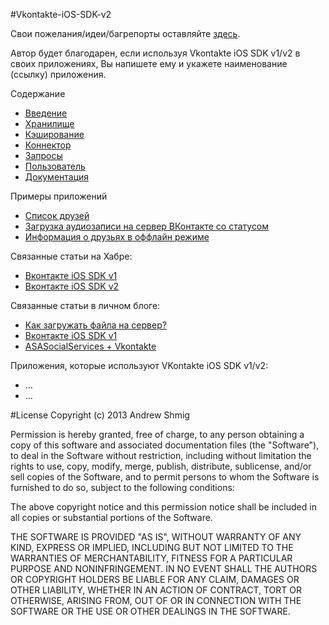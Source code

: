 #Vkontakte-iOS-SDK-v2

Свои пожелания/идеи/багрепорты оставляйте [здесь](https://github.com/AndrewShmig/Vkontakte-iOS-SDK-v2.0/issues/new).

Автор будет благодарен, если используя Vkontakte iOS SDK v1/v2 в своих приложениях, Вы напишете ему и укажете наименование
(ссылку) приложения.

Содержание
- [Введение](https://github.com/AndrewShmig/Vkontakte-iOS-SDK-v2.0/wiki/Введение)
- [Хранилище](https://github.com/AndrewShmig/Vkontakte-iOS-SDK-v2.0/wiki/Хранилище)
- [Кэширование](https://github.com/AndrewShmig/Vkontakte-iOS-SDK-v2.0/wiki/Кэширование)
- [Коннектор](https://github.com/AndrewShmig/Vkontakte-iOS-SDK-v2.0/wiki/Коннектор)
- [Запросы](https://github.com/AndrewShmig/Vkontakte-iOS-SDK-v2.0/wiki/Запросы)
- [Пользователь](https://github.com/AndrewShmig/Vkontakte-iOS-SDK-v2.0/wiki/Пользователь)
- [Документация](https://github.com/AndrewShmig/Vkontakte-iOS-SDK-v2.0/wiki/Документация)

Примеры приложений
- [Список друзей](https://github.com/AndrewShmig/Vkontakte-iOS-SDK-v2.0/wiki/Список-друзей)
- [Загрузка аудиозаписи на сервер ВКонтакте со статусом](https://github.com/AndrewShmig/Vkontakte-iOS-SDK-v2.0/wiki/Загрузка-аудиозаписи-на-сервер-ВКонтакте-со-статусом)
- [Информация о друзьях в оффлайн режиме](https://github.com/AndrewShmig/Vkontakte-iOS-SDK-v2.0/wiki/Информация-о-друзьях-в-оффлайн-режиме)

Связанные статьи на Хабре:
- [Вконтакте iOS SDK v1]()
- [Вконтакте iOS SDK v2]()

Связанные статьи в личном блоге:
- [Как загружать файла на сервер?](http://developing-ios-apps-with-andrew-shmig.blogspot.ru/2013/06/objective-c.html)
- [Вконтакте iOS SDK v1](http://developing-ios-apps-with-andrew-shmig.blogspot.ru/2013/06/vkontakte-ios-sdk-v10.html)
- [ASASocialServices + Vkontakte](http://developing-ios-apps-with-andrew-shmig.blogspot.ru/2013/04/asasocialservices-vkontakte-ios.html)

Приложения, которые используют VKontakte iOS SDK v1/v2:
- ...
- ...

#License
Copyright (c) 2013 Andrew Shmig

Permission is hereby granted, free of charge, to any person obtaining a copy of this software and associated documentation files (the "Software"), to deal in the Software without restriction, including without limitation the rights to use, copy, modify, merge, publish, distribute, sublicense, and/or sell copies of the Software, and to permit persons to whom the Software is furnished to do so, subject to the following conditions:

The above copyright notice and this permission notice shall be included in all copies or substantial portions of the Software.

THE SOFTWARE IS PROVIDED "AS IS", WITHOUT WARRANTY OF ANY KIND, EXPRESS OR IMPLIED, INCLUDING BUT NOT LIMITED TO THE WARRANTIES OF MERCHANTABILITY, FITNESS FOR A PARTICULAR PURPOSE AND NONINFRINGEMENT. IN NO EVENT SHALL THE AUTHORS OR COPYRIGHT HOLDERS BE LIABLE FOR ANY CLAIM, DAMAGES OR OTHER LIABILITY, WHETHER IN AN ACTION OF CONTRACT, TORT OR OTHERWISE, ARISING FROM, OUT OF OR IN CONNECTION WITH THE SOFTWARE OR THE USE OR OTHER DEALINGS IN THE SOFTWARE.
